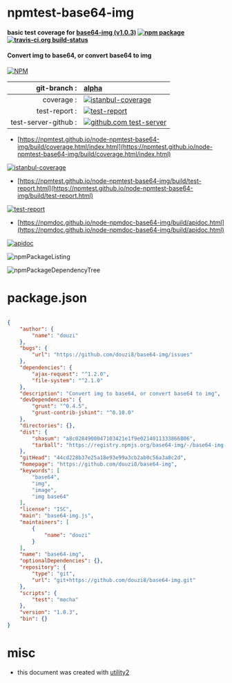 # npmtest-base64-img

#### basic test coverage for  [base64-img (v1.0.3)](https://github.com/douzi8/base64-img)  [![npm package](https://img.shields.io/npm/v/npmtest-base64-img.svg?style=flat-square)](https://www.npmjs.org/package/npmtest-base64-img) [![travis-ci.org build-status](https://api.travis-ci.org/npmtest/node-npmtest-base64-img.svg)](https://travis-ci.org/npmtest/node-npmtest-base64-img)

#### Convert img to base64, or convert base64 to img

[![NPM](https://nodei.co/npm/base64-img.png?downloads=true&downloadRank=true&stars=true)](https://www.npmjs.com/package/base64-img)

| git-branch : | [alpha](https://github.com/npmtest/node-npmtest-base64-img/tree/alpha)|
|--:|:--|
| coverage : | [![istanbul-coverage](https://npmtest.github.io/node-npmtest-base64-img/build/coverage.badge.svg)](https://npmtest.github.io/node-npmtest-base64-img/build/coverage.html/index.html)|
| test-report : | [![test-report](https://npmtest.github.io/node-npmtest-base64-img/build/test-report.badge.svg)](https://npmtest.github.io/node-npmtest-base64-img/build/test-report.html)|
| test-server-github : | [![github.com test-server](https://npmtest.github.io/node-npmtest-base64-img/GitHub-Mark-32px.png)](https://npmtest.github.io/node-npmtest-base64-img/build/app/index.html) | | build-artifacts : | [![build-artifacts](https://npmtest.github.io/node-npmtest-base64-img/glyphicons_144_folder_open.png)](https://github.com/npmtest/node-npmtest-base64-img/tree/gh-pages/build)|

- [https://npmtest.github.io/node-npmtest-base64-img/build/coverage.html/index.html](https://npmtest.github.io/node-npmtest-base64-img/build/coverage.html/index.html)

[![istanbul-coverage](https://npmtest.github.io/node-npmtest-base64-img/build/screenCapture.buildCi.browser.%252Ftmp%252Fbuild%252Fcoverage.lib.html.png)](https://npmtest.github.io/node-npmtest-base64-img/build/coverage.html/index.html)

- [https://npmtest.github.io/node-npmtest-base64-img/build/test-report.html](https://npmtest.github.io/node-npmtest-base64-img/build/test-report.html)

[![test-report](https://npmtest.github.io/node-npmtest-base64-img/build/screenCapture.buildCi.browser.%252Ftmp%252Fbuild%252Ftest-report.html.png)](https://npmtest.github.io/node-npmtest-base64-img/build/test-report.html)

- [https://npmdoc.github.io/node-npmdoc-base64-img/build/apidoc.html](https://npmdoc.github.io/node-npmdoc-base64-img/build/apidoc.html)

[![apidoc](https://npmdoc.github.io/node-npmdoc-base64-img/build/screenCapture.buildCi.browser.%252Ftmp%252Fbuild%252Fapidoc.html.png)](https://npmdoc.github.io/node-npmdoc-base64-img/build/apidoc.html)

![npmPackageListing](https://npmtest.github.io/node-npmtest-base64-img/build/screenCapture.npmPackageListing.svg)

![npmPackageDependencyTree](https://npmtest.github.io/node-npmtest-base64-img/build/screenCapture.npmPackageDependencyTree.svg)



# package.json

```json

{
    "author": {
        "name": "douzi"
    },
    "bugs": {
        "url": "https://github.com/douzi8/base64-img/issues"
    },
    "dependencies": {
        "ajax-request": "^1.2.0",
        "file-system": "^2.1.0"
    },
    "description": "Convert img to base64, or convert base64 to img",
    "devDependencies": {
        "grunt": "^0.4.5",
        "grunt-contrib-jshint": "^0.10.0"
    },
    "directories": {},
    "dist": {
        "shasum": "a8c0284900047103421e1f9e0214011333866806",
        "tarball": "https://registry.npmjs.org/base64-img/-/base64-img-1.0.3.tgz"
    },
    "gitHead": "44cd228b37e25a18e93e99a3cb2ab0c56a3a8c2d",
    "homepage": "https://github.com/douzi8/base64-img",
    "keywords": [
        "base64",
        "img",
        "image",
        "img base64"
    ],
    "license": "ISC",
    "main": "base64-img.js",
    "maintainers": [
        {
            "name": "douzi"
        }
    ],
    "name": "base64-img",
    "optionalDependencies": {},
    "repository": {
        "type": "git",
        "url": "git+https://github.com/douzi8/base64-img.git"
    },
    "scripts": {
        "test": "mocha"
    },
    "version": "1.0.3",
    "bin": {}
}
```



# misc
- this document was created with [utility2](https://github.com/kaizhu256/node-utility2)

